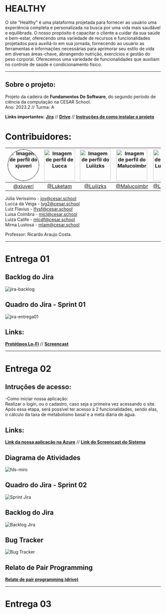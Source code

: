 # HEALTHY

O site “Healthy” é uma plataforma projetada para fornecer ao usuário uma experiência completa e personalizada na busca por uma vida mais saudável e equilibrada. O nosso propósito é capacitar o cliente a cuidar da sua saúde e bem-estar, oferecendo uma variedade de recursos e funcionalidades projetados para auxiliá-lo em sua jornada, fornecendo ao usuário as ferramentas e informações necessárias para aprimorar seu estilo de vida em diversas áreas-chave, abrangendo nutrição, exercícios e gestão do peso corporal. Oferecemos uma variedade de funcionalidades que auxiliam no controle de saúde e condicionamento físico.
<hr>

## Sobre o projeto:
Projeto da cadeira de <b>Fundamentos De Software</b>, do segundo período de ciência da computação na CESAR School. <br/>
Ano: 2023.2 // Turma: A <br/>

**Links importantes:** [**Jira**](https://fds-cesar.atlassian.net/jira/software/projects/HEAL/boards/2) // [**Drive**](https://drive.google.com/drive/folders/1iBCM2QprI1FWM4f6AfQXnx1gVc7KUZbJ) // [**Instruções de como instalar o projeto**](https://docs.google.com/document/d/1n645Or0Qqqr59ghD-Q8HeoAbXYhus1IZCR1GHnHEdew/view)

# Contribuidores:

| <img src="https://github.com/xjuveri.png" alt="Imagem de perfil do xjuveri" style="border-radius: 50%; border: 1px solid #000; width: 100px; height: 100px;"> | <img src="https://github.com/Luketam.png" alt="Imagem de perfil de Lucca" width="100" height="100"> | <img src="https://github.com/Luiiizks.png" alt="Imagem de perfil do Luiiizks" width="100" height="100"> | <img src="https://github.com/Malucoimbr.png" alt="Imagem de perfil do Malucoimbr" width="100" height="100"> | <img src="https://github.com/LuizaCalife.png" alt="Imagem de perfil do LuizaCalife" width="100" height="100"> | <img src="https://github.com/mihlamonteiro.png" alt="Imagem de perfil do mihlamonteiro" width="100" height="100"> |
| :----------------------------------------------------------------------------------------------------: | :----------------------------------------------------------------------------------------------------: | :----------------------------------------------------------------------------------------------------: | :----------------------------------------------------------------------------------------------------: | :----------------------------------------------------------------------------------------------------: | :----------------------------------------------------------------------------------------------------: |
| [@xjuveri](https://github.com/xjuveri)                                                              | [@Luketam](https://github.com/Luketam)                                                              | [@Luiiizks](https://github.com/Luiiizks)                                                              | [@Malucoimbr](https://github.com/Malucoimbr)                                                            | [@LuizaCalife](https://github.com/LuizaCalife)                                                      | [@mihlamonteiro](https://github.com/mihlamonteiro)                                                      |

Júlia Veríssimo - jov@cesar.school <br/>
Lucca da Veiga - lvg2@cesar.school <br/>
Luiz Flavius - lfvsf@cesar.school <br/>
Luisa Coimbra - mlcl@cesar.school <br/>
Luiza Calife - mlcdf@cesar.school <br/>
Mirna Lustosa - mlam@cesar.school <br/>
  
Professor: Ricardo Araujo Costa.
<hr>

# Entrega 01

## Backlog do Jira
![jira-backlog](https://github.com/Luiiizks/Projeto-FDS/assets/98840187/f66b07f9-a9d1-4651-bf0f-ab73c68d3987)

## Quadro do Jira - Sprint 01
![jira-entrega01](https://github.com/Luiiizks/Projeto-FDS/assets/98840187/7d141114-464e-4c22-8c7e-65c709dad1e7)

## Links:
[**Protótipos Lo-Fi**](https://www.figma.com/file/PIuWUbePnvkrIQYNdAbEzt/fds?type=design&node-id=0-1&mode=design&t=abkDhZbpuhEPAxAU-0) //
[**Screencast**](https://drive.google.com/file/d/1jpGMLBfzb3DUeeEWV57G-Mo9xKpQb0GF/view?usp=drive_link) <br/>
<hr>

# Entrega 02

## Intruções de acesso:

-Como iniciar nossa aplicação:<br/>
Realizar o login, ou o cadastro, caso seja a primeira vez acessando o site. Após essa etapa, será possível ter acesso à 2 funcionalidades, sendo elas, o cálculo da taxa de metabolismo basal e a meta diária de água.<br/>
## Links: 
[**Link da nossa aplicação na Azure**](https://web-application-healthy.azurewebsites.net/) // [**Link do Screencast do Sistema**](https://drive.google.com/file/d/1ZtE5ZRuRasHibuyAbftTr0fqpg2i8uBV/view?usp=sharing) <br/>

## Diagrama de Atividades
![fds-miro](https://github.com/Luiiizks/Projeto-Healthy/assets/92593605/75cecd46-4edd-4cd7-ac51-f8bca96aaa79)

## Quadro do Jira - Sprint 02
![Sprint Jira](https://github.com/Luiiizks/Projeto-Healthy/assets/92593605/01b1be9a-55a0-462f-8c66-c846fc7732f2)

## Backlog do Jira
![Backlog Jira](https://github.com/Luiiizks/Projeto-Healthy/assets/92593605/465ee691-a469-43a1-a60e-87a1c6890fde)

## Bug Tracker
![Bug Tracker](https://github.com/Luiiizks/Projeto-Healthy/assets/92593605/6667d21d-0522-4f29-a3ef-726c50a97822)

## Relato de Pair Programming
[**Relato de pair programming (drive)**](https://docs.google.com/document/d/1n645Or0Qqqr59ghD-Q8HeoAbXYhus1IZCR1GHnHEdew/view)
<hr>

# Entrega 03
